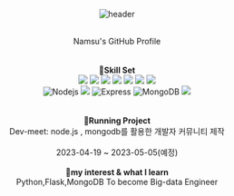 <div align="center">
  
   ![header](https://capsule-render.vercel.app/api?type=rounded&color=FFCC33&text=DataGuide&fontColor=666666)
</div><br>
<div align="center">Namsu's GitHub Profile</div>
<br><br>
<div align="center">
  <span><strong>🌱Skill Set</strong></span><br>
</div>
<div align="center">

<span>
<img src="https://img.shields.io/badge/JAVA-007396?style=for-the-badge&logo=java&logoColor=white">
<img src="https://img.shields.io/badge/Spring-6DB33F?style=for-the-badge&logo=Spring&logoColor=white">
<img src="https://img.shields.io/badge/MySQL-4479A1?style=for-the-badge&logo=MySQL&logoColor=white">
<img src="https://img.shields.io/badge/mariaDB-003545?style=for-the-badge&logo=mariaDB&logoColor=white">
<img src="https://img.shields.io/badge/javascript-F7DF1E?style=for-the-badge&logo=javascript&logoColor=black">
<img src="https://img.shields.io/badge/react-61DAFB?style=for-the-badge&logo=react&logoColor=black">
<img src="https://img.shields.io/badge/Oracle-F80000?style=for-the-badge&logo=Oracle&logoColor=white">
</span>
</div>

<div align="center">
  <span>
    <img alt="Nodejs" src="https://img.shields.io/badge/Node.js-339933?style=for-the-badge&logo=Node.js&logoColor=white">
    <img src="https://img.shields.io/badge/Python-3776AB?style=for-the-badge&logo=Python&logoColor=white">
    <img alt="Express" src="https://img.shields.io/badge/Express-000000?style=for-the-badge&logo=Express&logoColor=white">
<img alt="MongoDB" src="https://img.shields.io/badge/MongoDB-8cbe68?style=for-the-badge&logo=MongoDB&logoColor=white">

  <img src="https://img.shields.io/badge/aws-232F3E?style=for-the-badge&logo=aws&logoColor=white">
  
  </span>
  </div><br><br>
  
  <div align="center">
  <span><strong>💬Running Project</strong></span>
</div>
 <div align="center">
  <span>Dev-meet: node.js , mongodb를 활용한 개발자 커뮤니티 제작 </span>
</div><br>
<div align="center">
  <span>2023-04-19 ~ 2023-05-05(예정) </span>
</div><br>

  <div align="center">
  <span><strong>🤔my interest & what I learn</strong></span>
</div>
 <div align="center">
  <span>Python,Flask,MongoDB To become Big-data Engineer</span>
</div>
<!--
**toseeto123/toseeto123** is a ✨ _special_ ✨ repository because its `README.md` (this file) appears on your GitHub profile.

Here are some ideas to get you started:

- 🔭 I’m currently working on ...
- 🌱 I’m currently learning ...
- 👯 I’m looking to collaborate on ...
- 🤔 I’m looking for help with ...
- 💬 Ask me about ...
- 📫 How to reach me: ...
- 😄 Pronouns: ...
- ⚡ Fun fact: ...
-->

